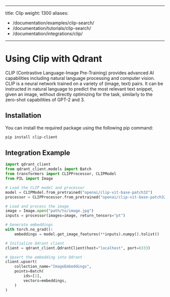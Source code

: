 
---
title: Clip
weight: 1300
aliases:
  - /documentation/examples/clip-search/
  - /documentation/tutorials/clip-search/
  - /documentation/integrations/clip/ 
---

# Using Clip with Qdrant 

CLIP (Contrastive Language-Image Pre-Training) provides advanced AI capabilities including natural language processing and computer vision. CLIP is a neural network trained on a variety of (image, text) pairs. It can be instructed in natural language to predict the most relevant text snippet, given an image, without directly optimizing for the task, similarly to the zero-shot capabilities of GPT-2 and 3.

## Installation

You can install the required package using the following pip command:

```bash
pip install clip-client
```
## Integration Example

```python
import qdrant_client
from qdrant_client.models import Batch
from transformers import CLIPProcessor, CLIPModel
from PIL import Image

# Load the CLIP model and processor
model = CLIPModel.from_pretrained("openai/clip-vit-base-patch32")
processor = CLIPProcessor.from_pretrained("openai/clip-vit-base-patch32")

# Load and process the image
image = Image.open("path/to/image.jpg")
inputs = processor(images=image, return_tensors="pt")

# Generate embeddings
with torch.no_grad():
    embeddings = model.get_image_features(**inputs).numpy().tolist()

# Initialize Qdrant client
client = qdrant_client.QdrantClient(host="localhost", port=6333)

# Upsert the embedding into Qdrant
client.upsert(
    collection_name="ImageEmbeddings",
    points=Batch(
        ids=[1],
        vectors=embeddings,
    )
)

```

